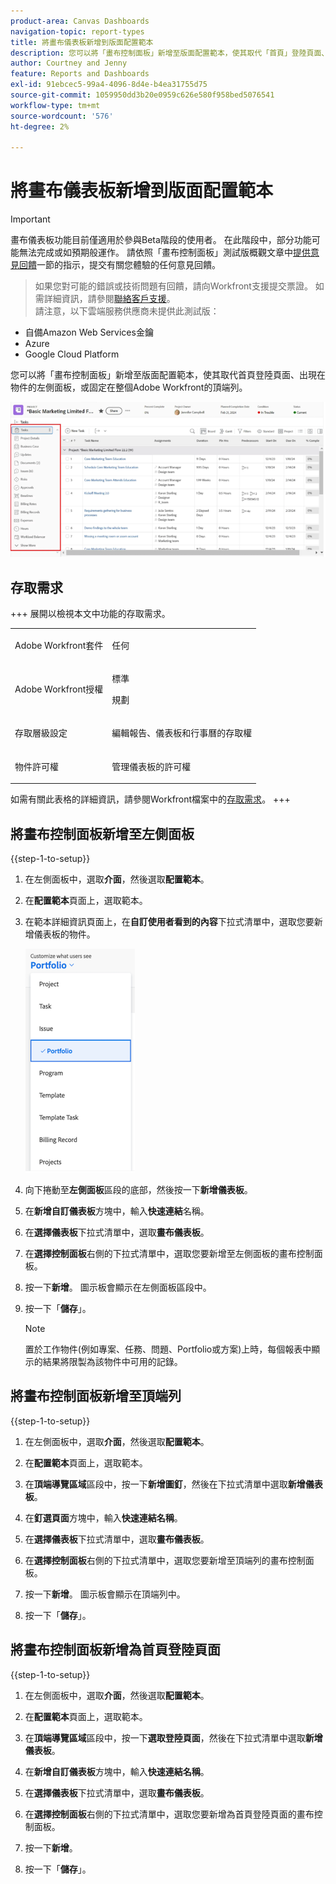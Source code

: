 ```yaml
---
product-area: Canvas Dashboards
navigation-topic: report-types
title: 將畫布儀表板新增到版面配置範本
description: 您可以將「畫布控制面板」新增至版面配置範本，使其取代「首頁」登陸頁面、出現在物件的左側面板，或釘選至頂端列。
author: Courtney and Jenny
feature: Reports and Dashboards
exl-id: 91ebcec5-99a4-4096-8d4e-b4ea31755d75
source-git-commit: 1059950dd3b20e0959c626e580f958bed5076541
workflow-type: tm+mt
source-wordcount: '576'
ht-degree: 2%

---
```


# 將畫布儀表板新增到版面配置範本

>[!IMPORTANT]
>
>畫布儀表板功能目前僅適用於參與Beta階段的使用者。 在此階段中，部分功能可能無法完成或如預期般運作。 請依照「畫布控制面板」測試版概觀文章中[提供意見回饋](/help/quicksilver/product-announcements/betas/canvas-dashboards-beta/canvas-dashboards-beta-information.md#provide-feedback)一節的指示，提交有關您體驗的任何意見回饋。<br>
>>如果您對可能的錯誤或技術問題有回饋，請向Workfront支援提交票證。 如需詳細資訊，請參閱[聯絡客戶支援](/help/quicksilver/workfront-basics/tips-tricks-and-troubleshooting/contact-customer-support.md)。<br>
>>請注意，以下雲端服務供應商未提供此測試版：
>
>* 自備Amazon Web Services金鑰
>* Azure
>* Google Cloud Platform

您可以將「畫布控制面板」新增至版面配置範本，使其取代首頁登陸頁面、出現在物件的左側面板，或固定在整個Adobe Workfront的頂端列。

![左側面板](assets/left-panel.png)

## 存取需求

+++ 展開以檢視本文中功能的存取需求。

<table style="table-layout:auto"> 
<col> 
</col> 
<col> 
</col> 
<tbody> 
<tr> 
   <td role="rowheader"><p>Adobe Workfront套件</p></td> 
   <td> 
<p>任何 </p> 
   </td> 
<tr> 
 <tr> 
   <td role="rowheader"><p>Adobe Workfront授權</p></td> 
   <td> 
<p>標準</p> 
<p>規劃</p> 
   </td> 
   </tr> 
  </tr> 
  <tr> 
   <td role="rowheader"><p>存取層級設定</p></td> 
   <td><p>編輯報告、儀表板和行事曆的存取權</p>
  </td> 
  </tr> 
    </tr>  
        <tr> 
   <td role="rowheader"><p>物件許可權</p></td> 
   <td><p>管理儀表板的許可權</p>
  </td> 
  </tr> 
</tbody> 
</table>

如需有關此表格的詳細資訊，請參閱Workfront檔案中的[存取需求](/help/quicksilver/administration-and-setup/add-users/access-levels-and-object-permissions/access-level-requirements-in-documentation.md)。
+++

## 將畫布控制面板新增至左側面板

{{step-1-to-setup}}

1. 在左側面板中，選取&#x200B;**介面**，然後選取&#x200B;**配置範本**。

1. 在&#x200B;**配置範本**&#x200B;頁面上，選取範本。

1. 在範本詳細資訊頁面上，在&#x200B;**自訂使用者看到的內容**&#x200B;下拉式清單中，選取您要新增儀表板的物件。

   ![自訂使用者看到的下拉式清單](assets/customize-what-users-see.png)

1. 向下捲動至&#x200B;**左側面板**&#x200B;區段的底部，然後按一下&#x200B;**新增儀表板**。

1. 在&#x200B;**新增自訂儀表板**&#x200B;方塊中，輸入&#x200B;**快速連結**&#x200B;名稱。

1. 在&#x200B;**選擇儀表板**&#x200B;下拉式清單中，選取&#x200B;**畫布儀表板**。

1. 在&#x200B;**選擇控制面板**&#x200B;右側的下拉式清單中，選取您要新增至左側面板的畫布控制面板。

1. 按一下&#x200B;**新增**。 圖示板會顯示在左側面板區段中。

1. 按一下「**儲存**」。

   >[!NOTE]
   >
   >置於工作物件(例如專案、任務、問題、Portfolio或方案)上時，每個報表中顯示的結果將限製為該物件中可用的記錄。


## 將畫布控制面板新增至頂端列

{{step-1-to-setup}}

1. 在左側面板中，選取&#x200B;**介面**，然後選取&#x200B;**配置範本**。

1. 在&#x200B;**配置範本**&#x200B;頁面上，選取範本。

1. 在&#x200B;**頂端導覽區域**&#x200B;區段中，按一下&#x200B;**新增圖釘**，然後在下拉式清單中選取&#x200B;**新增儀表板**。

1. 在&#x200B;**釘選頁面**&#x200B;方塊中，輸入&#x200B;**快速連結名稱**。

1. 在&#x200B;**選擇儀表板**&#x200B;下拉式清單中，選取&#x200B;**畫布儀表板**。

1. 在&#x200B;**選擇控制面板**&#x200B;右側的下拉式清單中，選取您要新增至頂端列的畫布控制面板。

1. 按一下&#x200B;**新增**。 圖示板會顯示在頂端列中。

1. 按一下「**儲存**」。

## 將畫布控制面板新增為首頁登陸頁面

{{step-1-to-setup}}

1. 在左側面板中，選取&#x200B;**介面**，然後選取&#x200B;**配置範本**。

1. 在&#x200B;**配置範本**&#x200B;頁面上，選取範本。

1. 在&#x200B;**頂端導覽區域**&#x200B;區段中，按一下&#x200B;**選取登陸頁面**，然後在下拉式清單中選取&#x200B;**新增儀表板**。

1. 在&#x200B;**新增自訂儀表板**&#x200B;方塊中，輸入&#x200B;**快速連結名稱**。

1. 在&#x200B;**選擇儀表板**&#x200B;下拉式清單中，選取&#x200B;**畫布儀表板**。

1. 在&#x200B;**選擇控制面板**&#x200B;右側的下拉式清單中，選取您要新增為首頁登陸頁面的畫布控制面板。

1. 按一下&#x200B;**新增**。

1. 按一下「**儲存**」。
